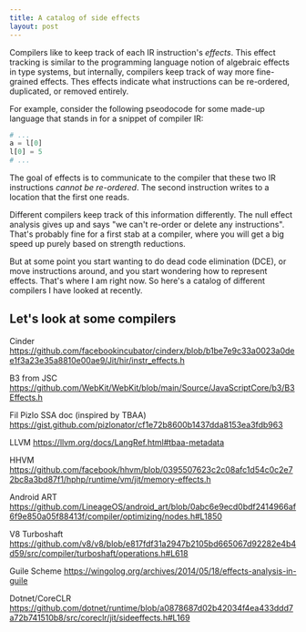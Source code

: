 ```yaml
---
title: A catalog of side effects
layout: post
---
```


Compilers like to keep track of each IR instruction's *effects*. This effect
tracking is similar to the programming language notion of algebraic effects in
type systems, but internally, compilers keep track of way more fine-grained
effects. Thes effects indicate what instructions can be re-ordered, duplicated,
or removed entirely.

For example, consider the following pseodocode for some made-up language that
stands in for a snippet of compiler IR:

```python
# ...
a = l[0]
l[0] = 5
# ...
```

The goal of effects is to communicate to the compiler that these two IR
instructions *cannot be re-ordered*. The second instruction writes to a
location that the first one reads.

Different compilers keep track of this information differently. The null
effect analysis gives up and says "we can't re-order or delete any
instructions". That's probably fine for a first stab at a compiler, where you
will get a big speed up purely based on strength reductions.

But at some point you start wanting to do dead code elimination (DCE), or move
instructions around, and you start wondering how to represent effects. That's
where I am right now. So here's a catalog of different compilers I have looked
at recently.

## Let's look at some compilers

Cinder
https://github.com/facebookincubator/cinderx/blob/b1be7e9c33a0023a0dee1f3a23e35a8810e00ae9/Jit/hir/instr_effects.h

B3 from JSC
https://github.com/WebKit/WebKit/blob/main/Source/JavaScriptCore/b3/B3Effects.h

Fil Pizlo SSA doc (inspired by TBAA)
https://gist.github.com/pizlonator/cf1e72b8600b1437dda8153ea3fdb963

LLVM
https://llvm.org/docs/LangRef.html#tbaa-metadata

HHVM
https://github.com/facebook/hhvm/blob/0395507623c2c08afc1d54c0c2e72bc8a3bd87f1/hphp/runtime/vm/jit/memory-effects.h

Android ART
https://github.com/LineageOS/android_art/blob/0abc6e9ecd0bdf2414966af6f9e850a05f88413f/compiler/optimizing/nodes.h#L1850

V8 Turboshaft
https://github.com/v8/v8/blob/e817fdf31a2947b2105bd665067d92282e4b4d59/src/compiler/turboshaft/operations.h#L618

Guile Scheme
https://wingolog.org/archives/2014/05/18/effects-analysis-in-guile

Dotnet/CoreCLR
https://github.com/dotnet/runtime/blob/a0878687d02b42034f4ea433ddd7a72b741510b8/src/coreclr/jit/sideeffects.h#L169
